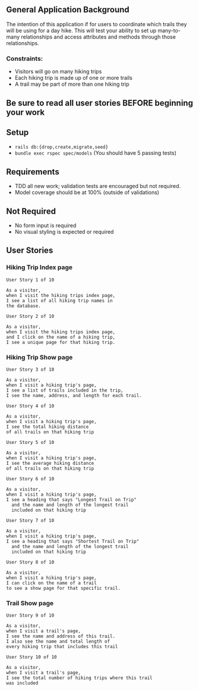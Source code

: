 ## General Application Background

The intention of this application if for users to coordinate which trails they will be using for a day hike. This will test your ability to set up many-to-many relationships and access attributes and methods through those relationships.

### Constraints:

- Visitors will go on many hiking trips
- Each hiking trip is made up of one or more trails
- A trail may be part of more than one hiking trip

## Be sure to read all user stories BEFORE beginning your work

## Setup

- `rails db:{drop,create,migrate,seed}`
- `bundle exec rspec spec/models` (You should have 5 passing tests)

## Requirements

- TDD all new work; validation tests are encouraged but not required. 
- Model coverage should be at 100% (outside of validations)

## Not Required

- No form input is required
- No visual styling is expected or required

## User Stories

### Hiking Trip Index page

```
User Story 1 of 10

As a visitor,
when I visit the hiking trips index page,
I see a list of all hiking trip names in
the database.
```

```
User Story 2 of 10

As a visitor,
when I visit the hiking trips index page,
and I click on the name of a hiking trip,
I see a unique page for that hiking trip.
```

### Hiking Trip Show page
```
User Story 3 of 10

As a visitor,
when I visit a hiking trip's page,
I see a list of trails included in the trip,
I see the name, address, and length for each trail.
```

```
User Story 4 of 10

As a visitor,
when I visit a hiking trip's page,
I see the total hiking distance
of all trails on that hiking trip
```

```
User Story 5 of 10

As a visitor,
when I visit a hiking trip's page,
I see the average hiking distance
of all trails on that hiking trip
```

```
User Story 6 of 10

As a visitor,
when I visit a hiking trip's page,
I see a heading that says "Longest Trail on Trip"
  and the name and length of the longest trail
  included on that hiking trip
```

```
User Story 7 of 10

As a visitor,
when I visit a hiking trip's page,
I see a heading that says "Shortest Trail on Trip"
  and the name and length of the longest trail
  included on that hiking trip
```

```
User Story 8 of 10

As a visitor,
when I visit a hiking trip's page,
I can click on the name of a trail
to see a show page for that specific trail.
```

### Trail Show page

```
User Story 9 of 10

As a visitor,
when I visit a trail's page,
I see the name and address of this trail.
I also see the name and total length of
every hiking trip that includes this trail
```

```
User Story 10 of 10

As a visitor,
when I visit a trail's page,
I see the total number of hiking trips where this trail
was included
```
